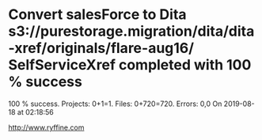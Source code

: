 # Convert salesForce to Dita s3://purestorage.migration/dita/dita-xref/originals/flare-aug16/ SelfServiceXref completed with 100 % success

100 % success. Projects: 0+1=1.  Files: 0+720=720. Errors: 0,0  On 2019-08-18 at 02:18:56





http://www.ryffine.com
